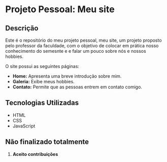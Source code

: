 # Projeto Pessoal: Meu site

## Descrição
Este é o repositório do meu projeto pessoal, meu site, um projeto proposto pelo professor da faculdade, com o objetivo de colocar em prática nosso conhecimento do semesnte e
e falar um pouco sobre nós e nossos hobbies. 

O site possui as seguintes páginas:

* **Home:** Apresenta uma breve introdução sobre mim.
* **Galeria:** Exibe meus hobbies.
* **Contato:** Permite que as pessoas entrem em contato comigo.

## Tecnologias Utilizadas
* HTML
* CSS
* JavaScript

## Não finalizado totalmente
  1. **Aceito contribuições**
